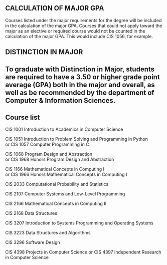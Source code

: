 ## CALCULATION OF MAJOR GPA
Courses listed under the major requirements for the degree will be included in the calculation of the major GPA. Courses that could not apply toward the major as an elective or required course would not be counted in the calculation of the major GPA. This would include CIS 1056, for example.

## DISTINCTION IN MAJOR

To graduate with Distinction in Major, students are required to have a 3.50 or higher grade point average (GPA) both in the major and overall, as well as be recommended by the department of Computer & Information Sciences.
---------------------
## Course list
CIS 1001	Introduction to Academics in Computer Science	

CIS 1051	Introduction to Problem Solving and Programming in Python	
or CIS 1057	Computer Programming in C

CIS 1068	Program Design and Abstraction	
or CIS 1968	Honors Program Design and Abstraction

CIS 1166	Mathematical Concepts in Computing I	
or CIS 1966	Honors Mathematical Concepts in Computing I

CIS 2033	Computational Probability and Statistics	

CIS 2107	Computer Systems and Low-Level Programming	

CIS 2166	Mathematical Concepts in Computing II	

CIS 2168	Data Structures	

CIS 3207	Introduction to Systems Programming and Operating Systems	

CIS 3223	Data Structures and Algorithms	

CIS 3296	Software Design	

CIS 4398	Projects in Computer Science 
or CIS 4397	Independent Research in Computer Science